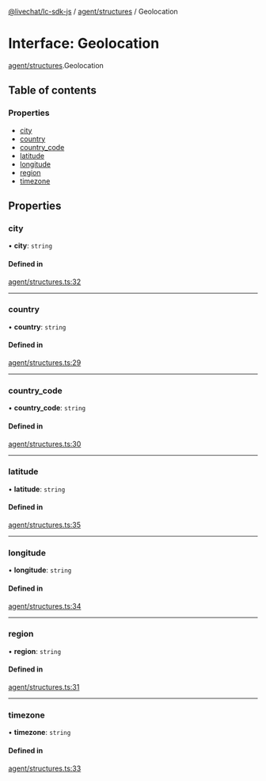 [@livechat/lc-sdk-js](../README.md) / [agent/structures](../modules/agent_structures.md) / Geolocation

# Interface: Geolocation

[agent/structures](../modules/agent_structures.md).Geolocation

## Table of contents

### Properties

- [city](agent_structures.Geolocation.md#city)
- [country](agent_structures.Geolocation.md#country)
- [country\_code](agent_structures.Geolocation.md#country_code)
- [latitude](agent_structures.Geolocation.md#latitude)
- [longitude](agent_structures.Geolocation.md#longitude)
- [region](agent_structures.Geolocation.md#region)
- [timezone](agent_structures.Geolocation.md#timezone)

## Properties

### city

• **city**: `string`

#### Defined in

[agent/structures.ts:32](https://github.com/livechat/lc-sdk-js/blob/a3fdde0/src/agent/structures.ts#L32)

___

### country

• **country**: `string`

#### Defined in

[agent/structures.ts:29](https://github.com/livechat/lc-sdk-js/blob/a3fdde0/src/agent/structures.ts#L29)

___

### country\_code

• **country\_code**: `string`

#### Defined in

[agent/structures.ts:30](https://github.com/livechat/lc-sdk-js/blob/a3fdde0/src/agent/structures.ts#L30)

___

### latitude

• **latitude**: `string`

#### Defined in

[agent/structures.ts:35](https://github.com/livechat/lc-sdk-js/blob/a3fdde0/src/agent/structures.ts#L35)

___

### longitude

• **longitude**: `string`

#### Defined in

[agent/structures.ts:34](https://github.com/livechat/lc-sdk-js/blob/a3fdde0/src/agent/structures.ts#L34)

___

### region

• **region**: `string`

#### Defined in

[agent/structures.ts:31](https://github.com/livechat/lc-sdk-js/blob/a3fdde0/src/agent/structures.ts#L31)

___

### timezone

• **timezone**: `string`

#### Defined in

[agent/structures.ts:33](https://github.com/livechat/lc-sdk-js/blob/a3fdde0/src/agent/structures.ts#L33)

